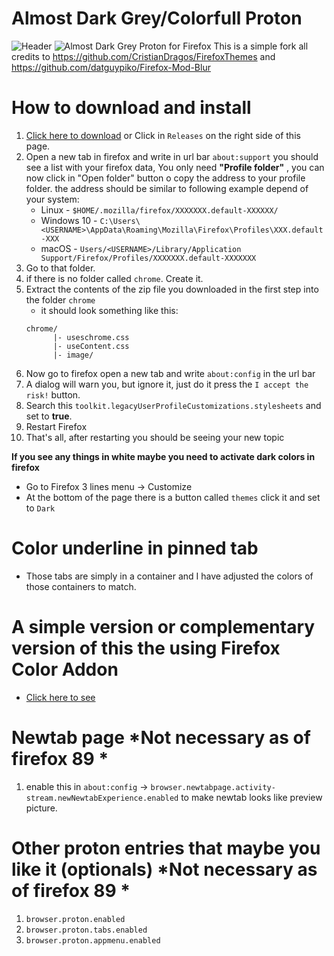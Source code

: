 # Almost Dark Grey/Colorfull Proton
![Header](almostdarkColorfullprotonpreview.webp "Almost Dark Colorfull Proton for Firefox")
![](almostdarkGreyprotonpreview.webp "Almost Dark Grey Proton for Firefox")
This is a simple fork all credits to https://github.com/CristianDragos/FirefoxThemes and https://github.com/datguypiko/Firefox-Mod-Blur

# How to download and install
1. [Click here to download](https://github.com/Neikon/Almost-Dark-Grey-Colorfull-Proton---FirefoxCSS-Themes/releases) or Click in `Releases` on the right side of this page.
2. Open a new tab in firefox and write in url bar `about:support` you should see a list with your firefox data, You only need **"Profile folder"** , you can now click in "Open folder" button o copy the address to your profile folder.
    the address should be similar to following example depend of your system:
    + Linux - `$HOME/.mozilla/firefox/XXXXXXX.default-XXXXXX/`
	+ Windows 10 - `C:\Users\<USERNAME>\AppData\Roaming\Mozilla\Firefox\Profiles\XXX.default-XXX`
	+ macOS - `Users/<USERNAME>/Library/Application Support/Firefox/Profiles/XXXXXXX.default-XXXXXXX`
3. Go to that folder.
4. if there is no folder called `chrome`. Create it.
5. Extract the contents of the zip file you downloaded in the first step into the folder `chrome`
    + it should look something like this: 
    ```
    chrome/
          |- useschrome.css
          |- useContent.css
          |- image/
    ```
6. Now go to firefox open a new tab and write `about:config` in the url bar
7. A dialog will warn you, but ignore it, just do it press the `I accept the risk!` button.
8. Search this `toolkit.legacyUserProfileCustomizations.stylesheets` and set to **true**.
9. Restart Firefox
10. That's all, after restarting you should be seeing your new topic

**If you see any things in white maybe you need to activate dark colors in firefox**
 + Go to Firefox 3 lines menu -> Customize
 + At the bottom of the page there is a button called `themes` click it and set to `Dark`

# Color underline in pinned tab
+ Those tabs are simply in a container and I have adjusted the colors of those containers to match.

# A simple version or complementary version of this the using Firefox Color Addon
+ [Click here to see](https://color.firefox.com/?theme=XQAAAAIDBAAAAAAAAABBKYhm849SCicxcUapi38oKRicm6da8pG5gjJb-G_pjPXQAkFXTZounwBsJxx0SrOzT7tu4xqlg59IWzEQl19rU_THuaU5NMCRHVgRdZ4FokWwvLRzUDj_kU6oP0t2qTl9Y9w8LnJ_HIeeBQNFViuLYPUqvxM5e29ewwY9emkRgUXHd-8ZDhZxjC6YMT0poIWDgH6plF6RkLXb3PrhBUK5E1rzuMVlDRK2Ev2Iap6fvmuIOSU4_Cyp0o5szlba69TXYSDs7BTsYliddWsU9j9w29agrg6IPKQzxQp5-4jedJu38-pFJkCPjMqrc5MBLnTKGcozjGq5vu6EoXVeqAiX_9Tpquzom0fFcZ6WQxXPByBzR7ouiDZ0cBeJUQeriNpilnV77FMdahFrIPbzkg3OCSuSYQDKeslIuu_INEY_tCz0dwBoJSmWS5JN6Fxk2gLtsKOG0LXGA-fTeMNCVwcDi6esp4gMa91p3MYy4SRNX__wsgV5) 

# Newtab page *Not necessary as of firefox 89 *
1. enable this in `about:config` -> `browser.newtabpage.activity-stream.newNewtabExperience.enabled` to make newtab looks like preview picture.

# Other proton entries that maybe you like it (optionals) *Not necessary as of firefox 89 *
1. `browser.proton.enabled`
2. `browser.proton.tabs.enabled`
3. `browser.proton.appmenu.enabled`



